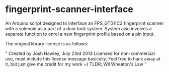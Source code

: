 # fingerprint-scanner-interface
An Arduino script designed to interface an FPS_GT511C3 fingerprint scanner with a solenoid as a part of a door lock system. System also involves a separate function to enrol a new fingerprint profile based on a pin input.


The original library license is as follows:

" Created by Josh Hawley, July 23rd 2013 Licensed for non-commercial use, must include this license message basically, Feel free to hack away at it, but just give me credit for my work =) TLDR; Wil Wheaton's Law "
